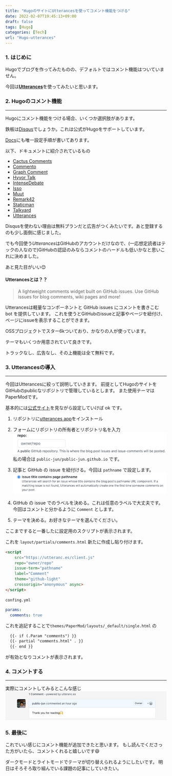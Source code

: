 ```yaml
---
title: "HugoのサイトにUtterancesを使ってコメント機能をつける"
date: 2022-02-07T19:45:13+09:00
draft: false
tags: [Hugo] 
categories: [Tech]
url: "Hugo-utterances"
---
```


### 1. はじめに
Hugoでブログを作ってみたものの、デフォルトではコメント機能はついていません。

今回は[**Utterances**](https://utteranc.es/)を使ってみたいと思います。

### 2. Hugoのコメント機能
* * *
Hugoにコメント機能をつける場合、いくつか選択肢があります。

鉄板は[Disqus](https://disqus.com/)でしょうか。これは公式がHugoをサポートしています。

[Docs](https://gohugo.io/content-management/comments/)にも唯一設定手順が書いてあります。

以下、ドキュメントに紹介されているもの
- [Cactus Comments](https://cactus.chat/docs/integrations/hugo/)
- [Commento](https://commento.io/)
- [Graph Comment](https://graphcomment.com/)
- [Hyvor Talk](https://talk.hyvor.com/)
- [IntenseDebate](https://intensedebate.com/)
- [Isso](https://posativ.org/isso/)
- [Muut](https://muut.com/)
- [Remark42](https://remark42.com/)
- [Staticman](https://staticman.net/)
- [Talkyard](https://www.talkyard.io/blog-comments)
- [Utterances](https://utteranc.es/)

Disqusを使わない理由は無料プランだと広告がつくみたいです。あと登録するのも少し面倒に感じました。

でも今回使う*Utterances*はGitHubのアカウントだけなので、(一応想定読者はテックの人なので)GitHubの認証のみならコメントのハードルも低いかなと思いこれに決めました。

あと見た目がいい:blush:

#### Utterancesとは？？
> A lightweight comments widget built on GitHub issues. Use GitHub issues for blog comments, wiki pages and more!

Utterancesは軽量なコンポーネントと GitHub issues にコメントを書きこむ bot を提供しています。
これを使うとGitHubのissueと記事やページを紐付け、ページにissueを表示することができます。

OSSプロジェクトでスター6kついており、かなりの人が使っています。

テーマもいくつか用意されていて良きです。

トラックなし、広告なし、その上機能は全て無料です。

### 3. Utterancesの導入
* * *
今回はUtterancesに絞って説明していきます。
前提としてHugoのサイトをGitHubのpublicなリポジトリで管理しているとします。
また使用テーマはPaperModです。

基本的には[公式サイト](https://utteranc.es/)を見ながら設定していけば ok です。

1. リポジトリに[utterances app](https://github.com/apps/utterances)をインストール

2. フォームにリポジトリの所有者とリポジトリ名を入力
![form-repo](./repo.png)
私の場合は `public-jun/public-jun.github.io` です。

3. 記事と GitHub の issue を紐付ける。今回は `pathname` で設定します。
![pathname](./pathname.png)

4. GitHub の issue でのラベルを決める。これは任意のラベルで大丈夫です。今回はコメントと分かるように `Comment` とします。

5. テーマを決める。お好きなテーマを選んでください。

ここまですると一番したに設定用のスクリプトが表示されます。

これを `layout/partials/comments.html` 新たに作成し貼り付けます。
```html
<script
	src="https://utteranc.es/client.js"
	repo="owner/repo"
	issue-term="pathname"
	label="Comment"
	theme="github-light"
	crossorigin="anonymous" async>
</script>
```

`confing.yml`
```yml
params:
  comments: true
```

これを追記することで`themes/PaperMod/layouts/_default/single.html` の
```html
  {{- if (.Param "comments") }}
  {{- partial "comments.html" . }}
  {{- end }}
```
が有効となりコメントが表示されます。

### 4. コメントする
* * *
実際にコメントしてみるとこんな感じ
![comment](./comment.png)

### 5. 最後に
これでいい感じにコメント機能が追加できたと思います。
もし読んでくださった方がいたら、コメントくれると嬉しいです:smile:

ダークモードとライトモードでテーマが切り替えられるようにしたいです。
明日はそろそろ取り組んでいる課題の記事にしていきたい。
